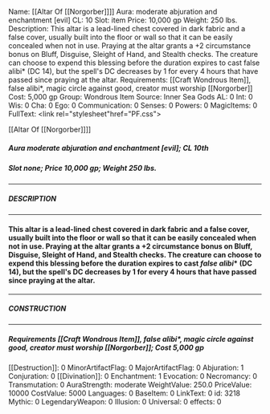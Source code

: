 Name: [[Altar Of [[Norgorber]]]]
Aura: moderate abjuration and enchantment [evil]
CL: 10
Slot: item
Price: 10,000 gp
Weight: 250 lbs.
Description: This altar is a lead-lined chest covered in dark fabric and a false cover, usually built into the floor or wall so that it can be easily concealed when not in use. Praying at the altar grants a +2 circumstance bonus on Bluff, Disguise, Sleight of Hand, and Stealth checks. The creature can choose to expend this blessing before the duration expires to cast false alibi* (DC 14), but the spell's DC decreases by 1 for every 4 hours that have passed since praying at the altar.
Requirements: [[Craft Wondrous Item]], false alibi*, magic circle against good, creator must worship [[Norgorber]]
Cost: 5,000 gp
Group: Wondrous Item
Source: Inner Sea Gods
AL: 0
Int: 0
Wis: 0
Cha: 0
Ego: 0
Communication: 0
Senses: 0
Powers: 0
MagicItems: 0
FullText: <link rel="stylesheet"href="PF.css"><div class="heading"><p class="alignleft">[[Altar Of [[Norgorber]]]]</p><div style="clear: both;"></div></div><div><h5><b>Aura </b>moderate abjuration and enchantment [evil]; <b>CL </b>10th</h5><h5><b>Slot </b>none; <b>Price </b>10,000 gp; <b>Weight </b>250 lbs.</h5></div><hr/><div><h5><b>DESCRIPTION</b></h5></div><hr/><div><h4><p>This altar is a lead-lined chest covered in dark fabric and a false cover, usually built into the floor or wall so that it can be easily concealed when not in use. Praying at the altar grants a +2 circumstance bonus on Bluff, Disguise, Sleight of Hand, and Stealth checks. The creature can choose to expend this blessing before the duration expires to cast <i>false alibi</i>* (DC 14), but the spell's DC decreases by 1 for every 4 hours that have passed since praying at the altar.</p></h4></div><hr/><div><h5><b>CONSTRUCTION</b></h5></div><hr/><div><h5><b>Requirements </b>[[Craft Wondrous Item]], <i>false alibi*</i>, <i>magic circle against good</i>, creator must worship [[Norgorber]]; <b>Cost </b>5,000 gp</h5></div>
[[Destruction]]: 0
MinorArtifactFlag: 0
MajorArtifactFlag: 0
Abjuration: 1
Conjuration: 0
[[Divination]]: 0
Enchantment: 1
Evocation: 0
Necromancy: 0
Transmutation: 0
AuraStrength: moderate
WeightValue: 250.0
PriceValue: 10000
CostValue: 5000
Languages: 0
BaseItem: 0
LinkText: 0
id: 3218
Mythic: 0
LegendaryWeapon: 0
Illusion: 0
Universal: 0
effects: 0
